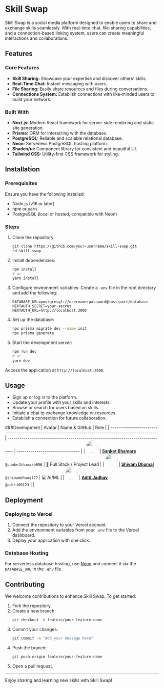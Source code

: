 # Skill Swap

Skill Swap is a social media platform designed to enable users to share and exchange skills seamlessly. With real-time chat, file-sharing capabilities, and a connection-based linking system, users can create meaningful interactions and collaborations.

## Features

### Core Features
- **Skill Sharing:** Showcase your expertise and discover others' skills.
- **Real-Time Chat:** Instant messaging with users.
- **File Sharing:** Easily share resources and files during conversations.
- **Connections System:** Establish connections with like-minded users to build your network.

### Built With
- **Next.js:** Modern React framework for server-side rendering and static site generation.
- **Prisma:** ORM for interacting with the database.
- **PostgreSQL:** Reliable and scalable relational database.
- **Neon:** Serverless PostgreSQL hosting platform.
- **Shadcn/ui:** Component library for consistent and beautiful UI.
- **Tailwind CSS:** Utility-first CSS framework for styling.

## Installation

### Prerequisites
Ensure you have the following installed:
- Node.js (v16 or later)
- npm or yarn
- PostgreSQL (local or hosted, compatible with Neon)

### Steps
1. Clone the repository:
   ```bash
   git clone https://github.com/your-username/skill-swap.git
   cd skill-swap
   ```

2. Install dependencies:
   ```bash
   npm install
   # or
   yarn install
   ```

3. Configure environment variables:
   Create a `.env` file in the root directory and add the following:
   ```env
   DATABASE_URL=postgresql://username:password@host:port/database
   NEXTAUTH_SECRET=your-secret
   NEXTAUTH_URL=http://localhost:3000
   ```

4. Set up the database:
   ```bash
   npx prisma migrate dev --name init
   npx prisma generate
   ```

5. Start the development server:
   ```bash
   npm run dev
   # or
   yarn dev
   ```

Access the application at `http://localhost:3000`.

## Usage
- Sign up or log in to the platform.
- Update your profile with your skills and interests.
- Browse or search for users based on skills.
- Initiate a chat to exchange knowledge or resources.
- Establish a connection for future collaboration.


###Development
| Avatar                                                                                                 | Name & GitHub                                                                    | Role                             |
| ------------------------------------------------------------------------------------------------------ | -------------------------------------------------------------------------------- | -------------------------------- |
| <img src="https://avatars.githubusercontent.com/u/177822629?v=4" width="40" height="40" style="border-radius: 50%"/> | [**Sanket Bhamare**](https://github.com/sanketbhamare656)<br/>`@sanketbhamare656` | 🧠 Full Stack / Project Lead     |
| <img src="https://avatars.githubusercontent.com/u/142675774?v=4" width="40" height="40" style="border-radius: 50%"/>          | [**Shivam Dhumal**](https://github.com/aditi00123)<br/>`@shivamdhumal77`                        | 💻 AI/ML              |
| <img src="https://avatars.githubusercontent.com/u/195761846?v=4" width="40" height="40" style="border-radius: 50%"/> | [**Aditi Jadhav**](https://github.com/aditi00123)<br/>`@aditi00123` |     |


## Deployment

### Deploying to Vercel
1. Connect the repository to your Vercel account.
2. Add the environment variables from your `.env` file to the Vercel dashboard.
3. Deploy your application with one click.

### Database Hosting
For serverless database hosting, use [Neon](https://neon.tech) and connect it via the `DATABASE_URL` in the `.env` file.

## Contributing
We welcome contributions to enhance Skill Swap. To get started:

1. Fork the repository.
2. Create a new branch:
   ```bash
   git checkout -b feature/your-feature-name
   ```
3. Commit your changes:
   ```bash
   git commit -m "Add your message here"
   ```
4. Push the branch:
   ```bash
   git push origin feature/your-feature-name
   ```
5. Open a pull request.


---

Enjoy sharing and learning new skills with Skill Swap!

